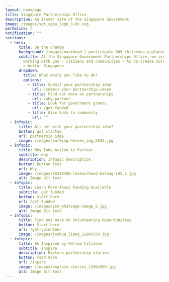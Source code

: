 ```yaml
---
layout: homepage
title: Singapore Partnerships Office
description: An Isomer site of the Singapore Government
image: /images/sgt_sgpo_logo_3-01.svg
permalink: /
notification: ""
sections:
  - hero:
      title: Be the Change
      background: /images/masthead_1_participate-009_christmas_esplanadewaterfront.jpg
      subtitle: At the Singapore Government Partnerships Office, we are dedicated to
        working with you - citizens and communities - to co-create solutions for
        a better Singapore
      dropdown:
        title: What would you like to do?
        options:
          - title: Submit your partnership idea
            url: /submit-your-partnership-ideas
          - title: Find out more on partnerships
            url: /why-partner
          - title: Look for government grants
            url: /get-funded
          - title: Give back to community
            url: ""
  - infopic:
      title: All set with your partnership idea?
      button: get started
      url: partnersio idea
      image: /images/parking-heroes_img_5022.jpg
  - infopic:
      title: Why Take Action to Partner
      subtitle: why
      description: Infopic description
      button: Button Text
      url: Why
      image: /images/20210306-loveourhood-katong-142_1.jpg
      alt: Image alt text
  - infopic:
      title: Learn More About Funding Available
      subtitle: get funded
      button: start here
      url: /get-funded
      image: /images/ysn_whatsapp-image_2.jpg
      alt: Image alt text
  - infopic:
      title: Find out more on Volunteering Opportunities
      button: Start here
      url: /get-volunteer
      image: /images/joshua_liang_1296x550.jpg
  - infopic:
      title: Be Inspired by Fellow Citizens
      subtitle: inspire
      description: Explore partnership stories
      button: read more
      url: /inpire
      image: /images/explore-stories_1296x550.jpg
      alt: Image alt text
---
```

